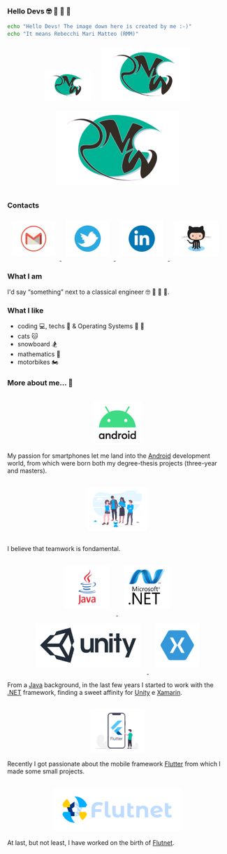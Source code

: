 ### Hello Devs :nerd_face: :rocket: :blue_heart: :notebook:

```sh
echo "Hello Devs! The image down here is created by me :-)"
echo "It means Rebecchi Mari Matteo (RMM)"
```

<p align="center">
<img src="assets/mrm_logo.png" height="50" style="background-color:white; padding:10px; padding-right:15px;padding-left:15px; margin:10px;">
<img src="assets/mrm_logo.png" height="100" style="background-color:white; padding:10px; padding-right:25px;padding-left:25px; margin:10px;">
<img src="assets/mrm_logo.png" height="150" style="background-color:white; padding:10px; padding-right:25px;padding-left:25px; margin:10px;">
</p>

### Contacts

<p align="left">
<a href="mailto:matteo.rebecchimari@gmail.com">
<img src="assets/mail.png" height="60" style="background-color:white; padding:10px; padding-right:20px; padding-left:20px; margin:10px;">
</a>

<a href="https://twitter.com/FlutterMatteR">
<img src="assets/twitter.png" height="60" style="background-color:white; padding:10px; padding-right:20px; padding-left:20px; margin:10px;">
</a>

<a href="https://it.linkedin.com/in/matteo-rebecchi-mari-18349812b">
<img src="assets/linkedin.png" height="60" style="background-color:white; padding:10px; padding-right:20px; padding-left:20px; margin:10px;">
</a>

<a href="https://github.com/MatteoRebecchiMari">
<img src="assets/github.png" height="60"  style="background-color:white; padding:10px; padding-right:15px; padding-left:15px; margin:10px;">
</a>
</p>

### What I am 

I'd say “something” next to a classical engineer :nerd_face: :rocket: :blue_heart: :notebook:.

### What I like

- coding :computer:, techs :calling: & Operating Systems  :penguin: :apple: 
- cats :cat:
- snowboard :snowboarder:
- mathematics :notebook:
- motorbikes :motorcycle:

### More about me... :footprints:

<p align="center">
<a href="https://developer.android.com/">
<img src="assets/android.png" height="100" style="background-color:white; padding:0px; margin-top:15px">
</a>
</p>

My passion for smartphones let me land into the [Android] development world, from which were born both my degree-thesis projects (three-year and masters).

<p align="center">
<img src="assets/undraw_team_spirit_hrr4.png" height="100" style="background-color:white; padding:0px; margin:15px">
</p>

I believe that teamwork is fondamental.

<p align="center">
<a href="https://www.java.com/en/">
<img src="assets/java.png" height="80" style="background-color:white; padding:10px; padding-left:30px; padding-right:30px; margin:15px">
</a>

<a href="https://docs.microsoft.com/en-US/dotnet/">
<img src="assets/dotnet.png" height="80" style="background-color:white; padding:10px; padding-left:10px; padding-right:10px; margin:15px">
</a>

<a href="https://unity.com/">
<img src="assets/unity.png" height="80" style="background-color:white; padding:10px; margin:15px">
</a>

<a href="https://dotnet.microsoft.com/apps/xamarin">
<img src="assets/xamarin.png" height="80" style="background-color:white; padding:10px; margin:15px">
</a>

</p>

From a [Java] background, in the last few years I started to work with the [.NET] framework, finding a sweet affinity for [Unity] e [Xamarin].

<p align="center">
<a href="https://flutter.dev/">
<img src="assets/flutter.png" height="100" style="background-color:white; padding:0px; margin-top:15px">
</a>
</p>

Recently I got passionate about the mobile framework [Flutter] from which I made some small projects.

<p align="center">
<a href="https://www.flutnet.com">
<img src="assets/flutnet.png" height="60" style="background-color:white; padding:20px; margin-top:15px">
</a>
</p>

At last, but not least, I have worked on the birth of [Flutnet].


<!--  Link Defintions -->
[Flutnet]: www.flutnet.com
[Flutter]: https://flutter.dev/
[.NET]: https://docs.microsoft.com/en-US/dotnet/
[Xamarin]: https://dotnet.microsoft.com/apps/xamarin
[Unity]: https://unity.com/
[Java]: https://www.java.com/en/
[Android]: https://developer.android.com/


<!--
**MatteoRebecchiMari/MatteoRebecchiMari** is a ✨ _special_ ✨ repository because its `README.md` (this file) appears on your GitHub profile.

Here are some ideas to get you started:

- 🔭 I’m currently working on ...
- 🌱 I’m currently learning ...
- 👯 I’m looking to collaborate on ...
- 🤔 I’m looking for help with ...
- 💬 Ask me about ...
- 📫 How to reach me: ...
- 😄 Pronouns: ...
- ⚡ Fun fact: ...
-->
